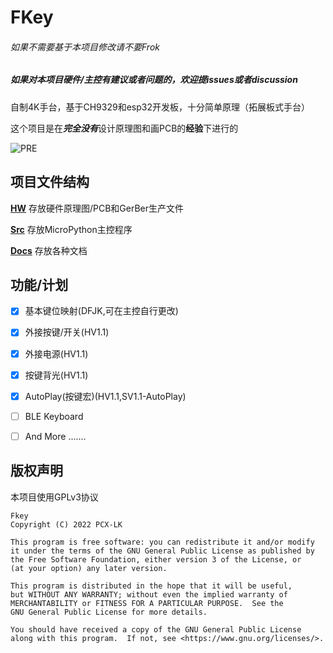 # FKey

###### 如果不需要基于本项目修改请不要Frok

##### 如果对本项目硬件/主控有建议或者问题的，欢迎提issues或者discussion

自制4K手台，基于CH9329和esp32开发板，十分简单原理（拓展板式手台）

这个项目是在***完全没有***设计原理图和画PCB的**经验**下进行的

![PRE](/HW/HV1.1/PCB_PCB_Fkey_2022-06-02.svg)


## 项目文件结构

**[HW](/HW)** 存放硬件原理图/PCB和GerBer生产文件

**[Src](/Src)** 存放MicroPython主控程序

**[Docs](/Docs)** 存放各种文档

## 功能/计划
 - [x] 基本键位映射(DFJK,可在主控自行更改)
 - [x] 外接按键/开关(HV1.1)
 - [x] 外接电源(HV1.1)
 - [x] 按键背光(HV1.1)
 - [x] AutoPlay(按键宏)(HV1.1,SV1.1-AutoPlay)

 - [ ] BLE Keyboard
 - [ ] And More .......

## 版权声明
本项目使用GPLv3协议
```
Fkey
Copyright (C) 2022 PCX-LK

This program is free software: you can redistribute it and/or modify
it under the terms of the GNU General Public License as published by
the Free Software Foundation, either version 3 of the License, or
(at your option) any later version.

This program is distributed in the hope that it will be useful,
but WITHOUT ANY WARRANTY; without even the implied warranty of
MERCHANTABILITY or FITNESS FOR A PARTICULAR PURPOSE.  See the
GNU General Public License for more details.

You should have received a copy of the GNU General Public License
along with this program.  If not, see <https://www.gnu.org/licenses/>.
```
